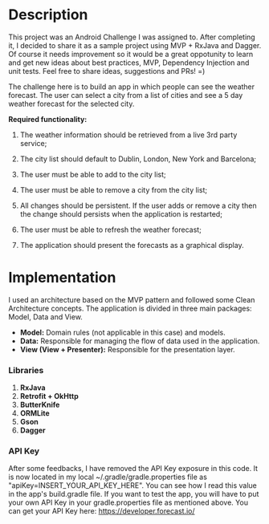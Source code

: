 # Description
This project was an Android Challenge I was assigned to.
After completing it, I decided to share it as a sample project using MVP + RxJava and Dagger. Of course it needs improvement so it would be a great oppotunity to learn and get new ideas about best practices, MVP, Dependency Injection and unit tests.
Feel free to share ideas, suggestions and PRs! =)

The challenge here is to build an app in which people can see the weather forecast. The user can select a city from a list of cities and see a 5 day weather forecast for the selected city.

**Required functionality:**

1. The weather information should be retrieved from a live 3rd party service;

2. The city list should default to Dublin, London, New York and Barcelona;

3. The user must be able to add to the city list;

4. The user must be able to remove a city from the city list;

5. All changes should be persistent. If the user adds or remove a city then the change should persists when the application is restarted;

6. The user must be able to refresh the weather forecast;

7. The application should present the forecasts as a graphical display.

# Implementation 

I used an architecture based on the MVP pattern and followed some Clean Architecture concepts.
The application is divided in three main packages: Model, Data and View.

- **Model:** Domain rules (not applicable in this case) and models.
- **Data:** Responsible for managing the flow of data used in the application. 
- **View (View + Presenter):** Responsible for the presentation layer.

### Libraries

1. **RxJava**
2. **Retrofit + OkHttp**
3. **ButterKnife**
4. **ORMLite**
5. **Gson**
6. **Dagger**

### API Key
After some feedbacks, I have removed the API Key exposure in this code. It is now located in my local ~/.gradle/gradle.properties file as "apiKey=INSERT_YOUR_API_KEY_HERE". You can see how I read this value in the app's build.gradle file.
If you want to test the app, you will have to put your own API Key in your gradle.properties file as mentioned above.
You can get your API Key here: https://developer.forecast.io/
